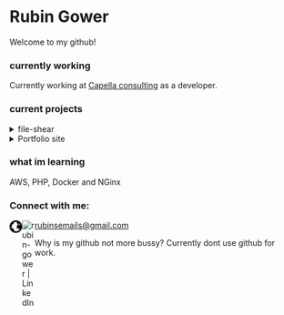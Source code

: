 # Rubin Gower
 Welcome to my github!

### currently working
Currently working at [Capella consulting](https://capellaconsulting.co.nz/) as a developer.

### current projects
<details>
  <summary> file-shear</summary>
I'm currently working on a file shearing program so you can send files from your laptop to your phone or other devices via QR code<br>
   <b> the project github:</b>   https://github.com/rubin-gower/File-share
</details>

<details>
  <summary> Portfolio site</summary>
my personal portfolio website http://rubin.net.nz. lots of old projects are computer games and can't really be on github as there HUGE files so they will be on my website. I am allso planning on having a blog on my website about projects I am making and planning to make.
</details>


### what im learning
AWS, PHP, Docker and NGinx 

### Connect with me:

[<img align="left" alt="rubin.net.nz" width="22px" src="https://raw.githubusercontent.com/iconic/open-iconic/master/svg/globe.svg" />](http://rubin.net.nz)
[<img align="left" alt="rubin-gower | LinkedIn" width="22px" src="https://cdn.jsdelivr.net/npm/simple-icons@v3/icons/linkedin.svg" />](https://www.linkedin.com/in/rubin-gower/) 
rubinsemails@gmail.com
<br />


Why is my github not more bussy? 
Currently dont use github for work.

<!--
**rubin-gower/rubin-gower** is a ✨ _special_ ✨ repository because its `README.md` (this file) appears on your GitHub profile.
**If you would like to do this to your profile create a repo with the same name as your username. allso make sure it has a read me.
-->

